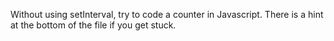 Without using setInterval, try to code a counter in Javascript. There is a hint at the bottom of the file if you get stuck.